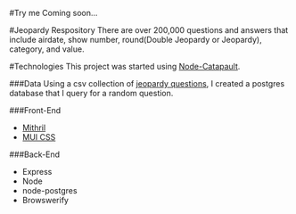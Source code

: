#Try me
Coming soon...

#Jeopardy Respository
There are over 200,000 questions and answers that include airdate, show number, round(Double Jeopardy or Jeopardy), category, and value.

#Technologies
This project was started using [Node-Catapault](https://github.com/mindeavor/node-catapult/).

###Data
Using a csv collection of [jeopardy questions](https://www.reddit.com/r/datasets/comments/1uyd0t/200000_jeopardy_questions_in_a_json_file/), I created a postgres database that I query for a random question.

###Front-End
* [Mithril](https://github.com/lhorie/mithril.js)
* [MUI CSS](https://www.muicss.com)

###Back-End
* Express
* Node
* node-postgres
* Browswerify
